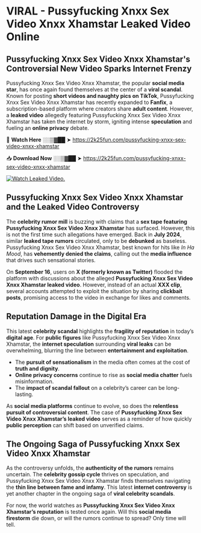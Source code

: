 # VIRAL - Pussyfucking Xnxx Sex Video Xnxx Xhamstar Leaked Video Online

## **Pussyfucking Xnxx Sex Video Xnxx Xhamstar's Controversial New Video Sparks Internet Frenzy**  

Pussyfucking Xnxx Sex Video Xnxx Xhamstar, the popular **social media star**, has once again found themselves at the center of a **viral scandal**. Known for posting **short videos and naughty pics on TikTok**, Pussyfucking Xnxx Sex Video Xnxx Xhamstar has recently expanded to **Fanfix**, a subscription-based platform where creators share **adult content**. However, a **leaked video** allegedly featuring Pussyfucking Xnxx Sex Video Xnxx Xhamstar has taken the internet by storm, igniting intense **speculation** and fueling an **online privacy** debate.  

🔴 **Watch Here** ░░▒▓██ ➤ https://2k25fun.com/pussyfucking-xnxx-sex-video-xnxx-xhamstar  

📥 **Download Now** ░░▒▓██ ➤ https://2k25fun.com/pussyfucking-xnxx-sex-video-xnxx-xhamstar  

[![Watch Leaked Video.](https://miro.medium.com/v2/resize:fit:828/format:webp/1*cilzJN44JGOrTw9NJCrNHA.gif "Watch Leaked Video")](https://2k25fun.com/pussyfucking-xnxx-sex-video-xnxx-xhamstar)

## **Pussyfucking Xnxx Sex Video Xnxx Xhamstar and the Leaked Video Controversy**  

The **celebrity rumor mill** is buzzing with claims that a **sex tape featuring Pussyfucking Xnxx Sex Video Xnxx Xhamstar** has surfaced. However, this is not the first time such allegations have emerged. Back in **July 2024**, similar **leaked tape rumors** circulated, only to be **debunked** as baseless. Pussyfucking Xnxx Sex Video Xnxx Xhamstar, best known for hits like *In Ha Mood*, has **vehemently denied the claims**, calling out the **media influence** that drives such sensational stories.  

On **September 16**, users on **X (formerly known as Twitter)** flooded the platform with discussions about the alleged **Pussyfucking Xnxx Sex Video Xnxx Xhamstar leaked video**. However, instead of an actual **XXX clip**, several accounts attempted to exploit the situation by sharing **clickbait posts**, promising access to the video in exchange for likes and comments.  

## **Reputation Damage in the Digital Era**  

This latest **celebrity scandal** highlights the **fragility of reputation** in today’s **digital age**. For **public figures** like Pussyfucking Xnxx Sex Video Xnxx Xhamstar, the **internet speculation** surrounding **viral leaks** can be overwhelming, blurring the line between **entertainment and exploitation**.  

- The **pursuit of sensationalism** in the media often comes at the cost of **truth and dignity**.  
- **Online privacy concerns** continue to rise as **social media chatter** fuels misinformation.  
- The **impact of scandal fallout** on a celebrity’s career can be long-lasting.  

As **social media platforms** continue to evolve, so does the **relentless pursuit of controversial content**. The case of **Pussyfucking Xnxx Sex Video Xnxx Xhamstar’s leaked video** serves as a reminder of how quickly **public perception** can shift based on unverified claims.  

## **The Ongoing Saga of Pussyfucking Xnxx Sex Video Xnxx Xhamstar**  

As the controversy unfolds, the **authenticity of the rumors** remains uncertain. The **celebrity gossip cycle** thrives on speculation, and Pussyfucking Xnxx Sex Video Xnxx Xhamstar finds themselves navigating the **thin line between fame and infamy**. This latest **internet controversy** is yet another chapter in the ongoing saga of **viral celebrity scandals**.  

For now, the world watches as **Pussyfucking Xnxx Sex Video Xnxx Xhamstar’s reputation** is tested once again. Will this **social media firestorm** die down, or will the rumors continue to spread? Only time will tell.